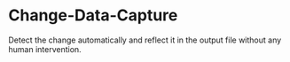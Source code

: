 # Change-Data-Capture
Detect the change automatically and reflect it in the output file without any human intervention.
